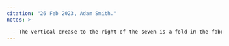 ```yaml
---
citation: "26 Feb 2023, Adam Smith."
notes: >-

  - The vertical crease to the right of the seven is a fold in the fabric.
---
```



